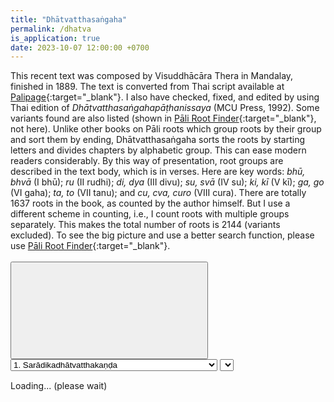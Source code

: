 ```yaml
---
title: "Dhātvatthasaṅgaha"
permalink: /dhatva
is_application: true
date: 2023-10-07 12:00:00 +0700
---
```


This recent text was composed by Visuddhācāra Thera in Mandalay, finished in 1889. The text is converted from Thai script available at [Palipage](https://sites.google.com/view/palipage){:target="\_blank"}. I also have checked, fixed, and edited by using Thai edition of <em>Dhātvatthasaṅgahapāṭhanissaya</em> (MCU Press, 1992). Some variants found are also listed (shown in [Pāli Root Finder](/paliroot){:target="\_blank"}, not here). Unlike other books on Pāli roots which group roots by their group and sort them by ending, Dhātvatthasaṅgaha sorts the roots by starting letters and divides chapters by alphabetic group. This can ease modern readers considerably. By this way of presentation, root groups are described in the text body, which is in verses. Here are key words: *bhū, bhvā* (I bhū); *ru* (II rudhi); *di, dya* (III divu); *su, svā* (IV su); *ki, kī* (V kī); *ga, go* (VI gaha); *ta, to* (VII tanu); and *cu, cva, curo* (VIII cura). There are totally 1637 roots in the book, as counted by the author himself. But I use a different scheme in counting, i.e., I count roots with multiple groups separately. This makes the total number of roots is 2144 (variants excluded). To see the big picture and use a better search function, please use [Pāli Root Finder](/paliroot){:target="\_blank"}.

<div id="toolbar" style="padding-bottom:10px;padding-top:3px;z-index:10;">
<span class="toolbarbg">
<button onClick="bcUtil.toggleToolBar(dhatvaReader);"><svg class="icon"><use xlink:href="/assets/fontawesome/custom.svg#window-maximize"></use></svg></button>
<select id="chapterselector" onChange="dhatvaReader.goChapter();">
<option value="1">1. Sarādikadhātvatthakaṇḍa</option>
<option value="2">2. Kakārādikadhātvatthakaṇḍa</option>
<option value="3">3. Khādityakkharādikadhātvatthakaṇḍa</option>
<option value="4">4. Cavaggaṭavaggaaṭṭhakkharādikadhātvatthakaṇḍa</option>
<option value="5">5. Tavaggādikadhātvatthakaṇḍa</option>
<option value="6">6. Pavaggādikadhātvatthakaṇḍa</option>
<option value="7">7. Avaggādikadhātvatthakaṇḍa</option>
</select>
<select id="verseselector" title="Stanza number to go" onChange="dhatvaReader.goVerse();"></select>
</span>
</div>
<div id="textdisplay" style="text-align:left;padding-top:5px;">Loading... (please wait)</div>
<script src="/assets/js/dhatvareader.js"></script>
<script src="/assets/js/pako_inflate.min.js"></script>
<script>
dhatvaReader.util = bcUtil;
dhatvaReader.loadText();
</script>



